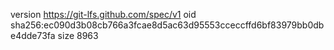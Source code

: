version https://git-lfs.github.com/spec/v1
oid sha256:ec090d3b08cb766a3fcae8d5ac63d95553cceccffd6bf83979bb0dbe4dde73fa
size 8963
